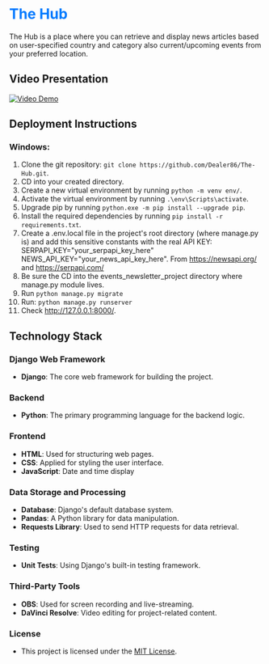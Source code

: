 # <span style="color: #007bff;">The Hub</span>
The Hub is a place where you can retrieve and display news articles based on user-specified country and category also current/upcoming events from your preferred location.
## Video Presentation

[![Video Demo](https://img.youtube.com/vi/fUWraULaFSI/0.jpg)](https://www.youtube.com/watch?v=fUWraULaFSI)

## Deployment Instructions

### Windows:
1. Clone the git repository: `git clone https://github.com/Dealer86/The-Hub.git`.
2. CD into your created directory.
3. Create a new virtual environment by running `python -m venv env/`.
4. Activate the virtual environment by running `.\env\Scripts\activate`.
5. Upgrade pip by running `python.exe -m pip install --upgrade pip`.
6. Install the required dependencies by running `pip install -r requirements.txt`.
7. Create a .env.local file in the project's root directory (where manage.py is) and add this sensitive constants with the real API KEY: SERPAPI_KEY="your_serpapi_key_here" NEWS_API_KEY="your_news_api_key_here". From https://newsapi.org/ and https://serpapi.com/
8. Be sure the CD into the events_newsletter_project directory where manage.py module lives.
9. Run `python manage.py migrate`
10. Run: `python manage.py runserver`
11. Check http://127.0.0.1:8000/.

## Technology Stack

### Django Web Framework
- **Django**: The core web framework for building the project.

### Backend
- **Python**: The primary programming language for the backend logic.

### Frontend
- **HTML**: Used for structuring web pages.
- **CSS**: Applied for styling the user interface.
- **JavaScript**: Date and time display

### Data Storage and Processing
- **Database**: Django's default database system.
- **Pandas**: A Python library for data manipulation.
- **Requests Library**: Used to send HTTP requests for data retrieval.

### Testing
- **Unit Tests**: Using Django's built-in testing framework.
### Third-Party Tools
- **OBS**: Used for screen recording and live-streaming.
- **DaVinci Resolve**: Video editing for project-related content.

### License

- This project is licensed under the [MIT License](LICENSE).
